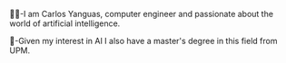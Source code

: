 👨‍💻-I am Carlos Yanguas, computer engineer and passionate about the world of artificial intelligence.

🧠-Given my interest in AI I also have a master's degree in this field from UPM.

<!-- ♟-I also love chess, you can add me on [lichess](https://lichess.org/@/carlos_yanguas). -->

